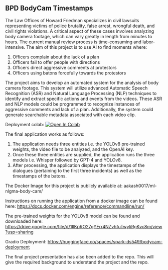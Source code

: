 ## BPD BodyCam Timestamps

The Law Offices of Howard Friedman specializes in civil lawsuits representing victims of police brutality, false arrest, wrongful death, and civil rights violations. A critical aspect of these cases involves analyzing body camera footage, which can vary greatly in length from minutes to hours. The current manual review process is time-consuming and labor-intensive. The aim of this project is to use AI to find moments where:

1. Officers complain about the lack of a plan
2. Officers fail to offer people with directions
3. Officers direct aggressive comments at protestors
4. Officers using batons forcefully towards the protestors

The project aims to develop an automated system for the analysis of body camera footage. This system will utilize advanced Automatic Speech Recognition (ASR) and Natural Language Processing (NLP) techniques to identify and extract specific actions and events from the videos. These ASR and NLP models could be programmed to recognize instances of aggressive comments and lack of a plan. Additionally, the system could generate searchable metadata associated with each video clip.

Deployment colab:
<a target="_blank" href="https://colab.research.google.com/github/k-sashank/ml-nlgma-body-cam/blob/main/deployment/Spark_Deployment_Final.ipynb">
  <img src="https://colab.research.google.com/assets/colab-badge.svg" alt="Open In Colab"/>
</a>

The final application works as follows:
1. The application needs three entities i.e. the YOLOv8 pre-trained weights, the video file to be analyzed, and the OpenAI key.
2. Once these three entities are supplied, the application runs the three models i.e. Whisper followed by GPT-4 and YOLOv8.
3. After processing, the application displays the timestamps of the dialogues (pertaining to the first three incidents) as well as the timestamps of the batons.

The Docker Image for this project is publicly available at:
aakash0017/ml-nlgma-body-cam/

Instructions on running the application from a docker image can be found here:
https://docs.docker.com/engine/reference/commandline/run/

The pre-trained weights for the YOLOv8 model can be found and downloaded here:
https://drive.google.com/file/d/1IlKpRO27gYErr4NZvhfuTwyliRgKvc8m/view?usp=sharing

Gradio Deployment:
https://huggingface.co/spaces/spark-ds549/bodycam-deployment

The final project presentation has also been added to the repo. This will give the required background to understand the project and the repo.

